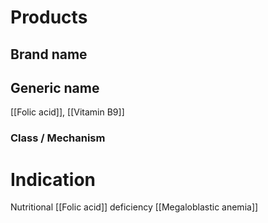 # Products

## Brand name


## Generic name
[[Folic acid]], [[Vitamin B9]]

### Class / Mechanism


# Indication
Nutritional [[Folic acid]] deficiency
[[Megaloblastic anemia]]